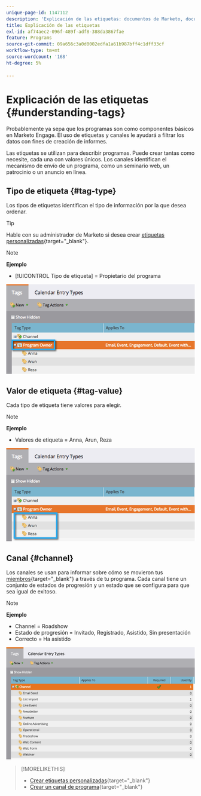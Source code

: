```yaml
---
unique-page-id: 1147112
description: 'Explicación de las etiquetas: documentos de Marketo, documentación del producto'
title: Explicación de las etiquetas
exl-id: af74aec2-096f-489f-adf8-388da3867fae
feature: Programs
source-git-commit: 09a656c3a0d0002edfa1a61b987bff4c1dff33cf
workflow-type: tm+mt
source-wordcount: '168'
ht-degree: 5%

---
```


# Explicación de las etiquetas {#understanding-tags}

Probablemente ya sepa que los programas son como componentes básicos en Marketo Engage. El uso de etiquetas y canales le ayudará a filtrar los datos con fines de creación de informes.

Las etiquetas se utilizan para describir programas. Puede crear tantas como necesite, cada una con valores únicos. Los canales identifican el mecanismo de envío de un programa, como un seminario web, un patrocinio o un anuncio en línea.

## Tipo de etiqueta {#tag-type}

Los tipos de etiquetas identifican el tipo de información por la que desea ordenar.

>[!TIP]
>
>Hable con su administrador de Marketo si desea crear [etiquetas personalizadas](/help/marketo/product-docs/administration/tags/create-custom-tags.md){target="_blank"}.

>[!NOTE]
>
>**Ejemplo**
>
>* [!UICONTROL Tipo de etiqueta] = Propietario del programa

![](assets/image2014-9-17-15-3a12-3a46.png)

## Valor de etiqueta {#tag-value}

Cada tipo de etiqueta tiene valores para elegir.

>[!NOTE]
>
>**Ejemplo**
>
>* Valores de etiqueta = Anna, Arun, Reza

![](assets/image2014-9-17-15-3a16-3a8.png)

## Canal {#channel}

Los canales se usan para informar sobre cómo se movieron tus [miembros](/help/marketo/product-docs/core-marketo-concepts/programs/creating-programs/understanding-program-membership.md){target="_blank"} a través de tu programa. Cada canal tiene un conjunto de estados de progresión y un estado que se configura para que sea igual de exitoso.

>[!NOTE]
>
>**Ejemplo**
>
>* Channel = Roadshow
>* Estado de progresión = Invitado, Registrado, Asistido, Sin presentación
>* Correcto = Ha asistido

![](assets/image2015-2-5-16-3a57-3a59.png)

>[!MORELIKETHIS]
>
>* [Crear etiquetas personalizadas](/help/marketo/product-docs/administration/tags/create-custom-tags.md){target="_blank"}
>* [Crear un canal de programa](/help/marketo/product-docs/administration/tags/create-a-program-channel.md){target="_blank"}
